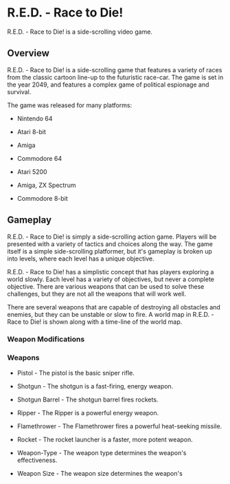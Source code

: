 # R.E.D. - Race to Die!

R.E.D. - Race to Die! is a side-scrolling video game.

## Overview

R.E.D. - Race to Die! is a side-scrolling game that features a variety of races from the classic cartoon line-up to the futuristic race-car. The game is set in the year 2049, and features a complex game of political espionage and survival.

The game was released for many platforms:

*   Nintendo 64

*   Atari 8-bit
*   Amiga
*   Commodore 64
*   Atari 5200
*   Amiga, ZX Spectrum
*   Commodore 8-bit

## Gameplay

R.E.D. - Race to Die! is simply a side-scrolling action game. Players will be presented with a variety of tactics and choices along the way. The game itself is a simple side-scrolling platformer, but it's gameplay is broken up into levels, where each level has a unique objective.

R.E.D. - Race to Die! has a simplistic concept that has players exploring a world slowly. Each level has a variety of objectives, but never a complete objective. There are various weapons that can be used to solve these challenges, but they are not all the weapons that will work well.

There are several weapons that are capable of destroying all obstacles and enemies, but they can be unstable or slow to fire. A world map in R.E.D. - Race to Die! is shown along with a time-line of the world map.

### Weapon Modifications

### Weapons

*   Pistol - The pistol is the basic sniper rifle.

*   Shotgun - The shotgun is a fast-firing, energy weapon.

*   Shotgun Barrel - The shotgun barrel fires rockets.

*   Ripper - The Ripper is a powerful energy weapon.

*   Flamethrower - The Flamethrower fires a powerful heat-seeking missile.

*   Rocket - The rocket launcher is a faster, more potent weapon.

*   Weapon-Type - The weapon type determines the weapon's effectiveness.

*   Weapon Size - The weapon size determines the weapon's